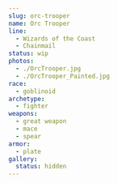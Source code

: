 ```yaml
---
slug: orc-trooper
name: Orc Trooper
line:
  - Wizards of the Coast
  - Chainmail
status: wip
photos:
  - ./OrcTrooper.jpg
  - ./OrcTrooper_Painted.jpg
race:
  - goblinoid
archetype:
  - fighter
weapons:
  - great weapon
  - mace
  - spear
armor:
  - plate
gallery:
  status: hidden
---
```

